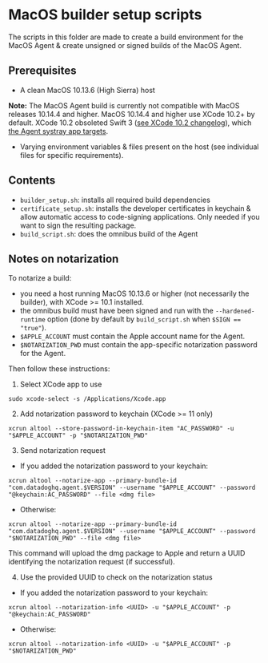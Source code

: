# MacOS builder setup scripts

The scripts in this folder are made to create a build environment for the MacOS Agent & create unsigned or signed builds of the MacOS Agent.


## Prerequisites

- A clean MacOS 10.13.6 (High Sierra) host

**Note:** The MacOS Agent build is currently not compatible with MacOS releases 10.14.4 and higher. MacOS 10.14.4 and higher use XCode 10.2+ by default. XCode 10.2 obsoleted Swift 3 ([see XCode 10.2 changelog](https://developer.apple.com/documentation/xcode_release_notes/xcode_10_2_release_notes/swift_5_release_notes_for_xcode_10_2?preferredLanguage=occ)), which [the Agent systray app targets](https://github.com/DataDog/datadog-agent/blob/master/omnibus/config/software/datadog-agent.rb#L226).

- Varying environment variables & files present on the host (see individual files for specific requirements).

## Contents

- `builder_setup.sh`: installs all required build dependencies
- `certificate_setup.sh`: installs the developer certificates in keychain & allow automatic access to code-signing applications. Only needed if you want to sign the resulting package.
- `build_script.sh`: does the omnibus build of the Agent

## Notes on notarization

To notarize a build:
- you need a host running MacOS 10.13.6 or higher (not necessarily the builder), with XCode >= 10.1 installed.
- the omnibus build must have been signed and run with the `--hardened-runtime` option (done by default by `build_script.sh` when `$SIGN == "true"`).
- `$APPLE_ACCOUNT` must contain the Apple account name for the Agent.
- `$NOTARIZATION_PWD` must contain the app-specific notarization password for the Agent.

Then follow these instructions:

1. Select XCode app to use

`sudo xcode-select -s /Applications/Xcode.app`

2. Add notarization password to keychain (XCode >= 11 only)

`xcrun altool --store-password-in-keychain-item "AC_PASSWORD" -u "$APPLE_ACCOUNT" -p "$NOTARIZATION_PWD"`

3. Send notarization request

- If you added the notarization password to your keychain:

`xcrun altool --notarize-app --primary-bundle-id "com.datadoghq.agent.$VERSION" --username "$APPLE_ACCOUNT" --password "@keychain:AC_PASSWORD" --file <dmg file>`

- Otherwise:

`xcrun altool --notarize-app --primary-bundle-id "com.datadoghq.agent.$VERSION" --username "$APPLE_ACCOUNT" --password "$NOTARIZATION_PWD" --file <dmg file>`

This command will upload the dmg package to Apple and return a UUID identifying the notarization request (if successful).

4. Use the provided UUID to check on the notarization status

- If you added the notarization password to your keychain:

`xcrun altool --notarization-info <UUID> -u "$APPLE_ACCOUNT" -p "@keychain:AC_PASSWORD"`

- Otherwise:

`xcrun altool --notarization-info <UUID> -u "$APPLE_ACCOUNT" -p "$NOTARIZATION_PWD"`

